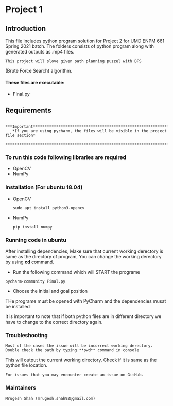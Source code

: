 # Project 1

## Introduction 
This file includes python program solution for Project 2 for
UMD ENPM 661 Spring 2021 batch. The folders consists of python
program along with generated outputs as .mp4 files.
  
    This project will slove given path planning puzzel with BFS 
  (Brute Force Search) algorithm.
	
#### These files are executable:
  * FInal.py

## Requirements
       ***Important*********************************************************************
       *If you are using pycharm, the files will be visible in the project file section*
       *********************************************************************************
       
### To run this code following libraries are required

* OpenCV
* NumPy

### Installation (For ubuntu 18.04)
* OpenCV
  ````
  sudo apt install python3-opencv
  ````
* NumPy
	````
	pip install numpy
	````
	
### Running code in ubuntu
After installing dependencies, 
Make sure that current working derectory is same as the directory of program,
You can change the working derectory by using **cd** command.

* Run the following command which will START the programe
````
pycharm-community Final.py
````
* Choose the initial and goal position


THe programe must be opened with PyCharm and the dependencies musat be installed

It is important to note that if both python files are in different directory
we have to change to the correct directory again.



### Troubleshooting ###
	Most of the cases the issue will be incorrect working derectory.
	Double check the path by typing **pwd** command in console
  This will output the current working directory.
  Check if it is same as the python file location.

	For issues that you may encounter create an issue on GitHub.
  
### Maintainers ###
	Mrugesh Shah (mrugesh.shah92@gmail.com)

